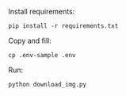 Install requirements:
```
pip install -r requirements.txt
```
Copy and fill:
```
cp .env-sample .env
```
Run:
```
python download_img.py
```